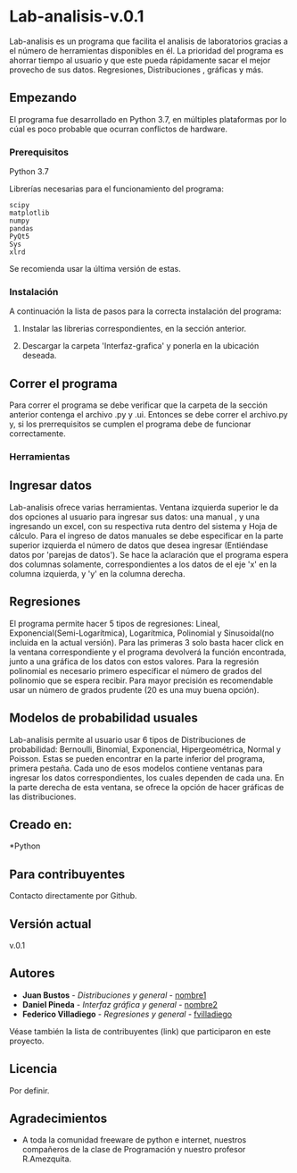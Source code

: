 
# Lab-analisis-v.0.1

Lab-analisis es un programa que facilita el analisis de laboratorios gracias a el número de herramientas disponibles en él. La prioridad del programa es ahorrar tiempo al usuario y que este pueda rápidamente sacar el mejor provecho de sus datos. Regresiones, Distribuciones , gráficas y más. 

## Empezando
El programa fue desarrollado en Python 3.7, en múltiples plataformas por lo cúal es poco probable que ocurran conflictos de hardware.

### Prerequisitos
Python 3.7

Librerías necesarias para el funcionamiento del programa:

```
scipy
matplotlib
numpy
pandas
PyQt5
Sys
xlrd
```
Se recomienda usar la última versión de estas.

### Instalación

A continuación la lista de pasos para la correcta instalación del programa:

1. Instalar las librerias correspondientes, en la sección anterior.

2. Descargar la carpeta 'Interfaz-grafica' y ponerla en la ubicación deseada.

## Correr el programa

Para correr el programa se debe verificar que la carpeta de la sección anterior contenga el archivo .py y .ui. Entonces se debe correr el archivo.py y, si los prerrequisitos se cumplen el programa debe de funcionar correctamente.

### Herramientas
## Ingresar datos 

Lab-analisis ofrece varias herramientas. Ventana izquierda superior le da dos opciones al usuario para ingresar sus datos: una manual , y una ingresando un excel, con su respectiva ruta dentro del sistema y Hoja de cálculo. Para el ingreso de datos manuales se debe especificar en la parte superior izquierda el número de datos que desea ingresar (Entiéndase datos por 'parejas de datos'). Se hace la aclaración que el programa espera dos columnas solamente, correspondientes a los datos de el eje 'x' en la columna izquierda, y 'y' en la columna derecha.

## Regresiones

El programa permite hacer 5 tipos de regresiones: Lineal, Exponencial(Semi-Logarítmica), Logarítmica, Polinomial y Sinusoidal(no incluida en la actual versión).
Para las primeras 3 solo basta hacer click en la ventana correspondiente y el programa devolverá la función encontrada, junto a una gráfica de los datos con estos valores. Para la regresión polinomial es necesario primero especificar el número de grados del polinomio que se espera recibir. Para mayor precisión es recomendable usar un número de grados prudente (20 es una muy buena opción).
## Modelos de probabilidad usuales

Lab-analisis permite al usuario usar 6 tipos de Distribuciones de probabilidad: Bernoulli, Binomial, Exponencial, Hipergeométrica, Normal y Poisson. Estas se pueden encontrar en la parte inferior del programa, primera pestaña. Cada uno de esos modelos contiene ventanas para ingresar los datos correspondientes, los cuales dependen de cada una. En la parte derecha de esta ventana, se ofrece la opción de hacer gráficas de las distribuciones.


## Creado en:

*Python

## Para contribuyentes

Contacto directamente por Github.

## Versión actual

v.0.1

## Autores

* **Juan Bustos** - *Distribuciones y general* - [nombre1](link)
* **Daniel Pineda** - *Interfaz gráfica y general* - [nombre2](link)
* **Federico Villadiego** - *Regresiones y general* - [fvilladiego](link)

Véase también la lista de contribuyentes (link) que participaron en este proyecto.

## Licencia

Por definir.

## Agradecimientos

* A toda la comunidad freeware de python e internet, nuestros compañeros de la clase de Programación y nuestro profesor R.Amezquita. 


